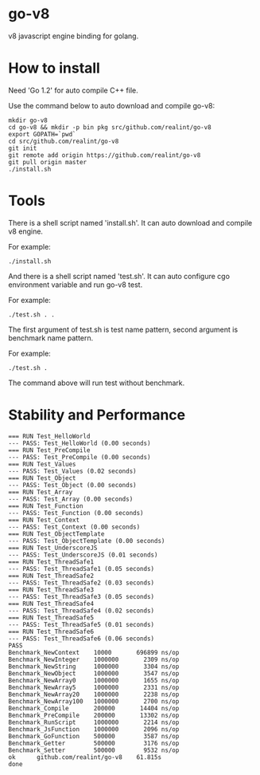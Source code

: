 go-v8
=====

v8 javascript engine binding for golang.

How to install
==============

Need 'Go 1.2' for auto compile C++ file.

Use the command below to auto download and compile go-v8:

```
mkdir go-v8
cd go-v8 && mkdir -p bin pkg src/github.com/realint/go-v8
export GOPATH=`pwd`
cd src/github.com/realint/go-v8
git init
git remote add origin https://github.com/realint/go-v8
git pull origin master
./install.sh
```

Tools
=====

There is a shell script named 'install.sh'. It can auto download and compile v8 engine.

For example:

```
./install.sh
```

And there is a shell script named 'test.sh'. It can auto configure cgo environment variable and run go-v8 test.

For example:

```
./test.sh . .
```

The first argument of test.sh is test name pattern, second argument is benchmark name pattern.

For example:

```
./test.sh .
```

The command above will run test without benchmark.


Stability and Performance
=========================

```
=== RUN Test_HelloWorld
--- PASS: Test_HelloWorld (0.00 seconds)
=== RUN Test_PreCompile
--- PASS: Test_PreCompile (0.00 seconds)
=== RUN Test_Values
--- PASS: Test_Values (0.02 seconds)
=== RUN Test_Object
--- PASS: Test_Object (0.00 seconds)
=== RUN Test_Array
--- PASS: Test_Array (0.00 seconds)
=== RUN Test_Function
--- PASS: Test_Function (0.00 seconds)
=== RUN Test_Context
--- PASS: Test_Context (0.00 seconds)
=== RUN Test_ObjectTemplate
--- PASS: Test_ObjectTemplate (0.00 seconds)
=== RUN Test_UnderscoreJS
--- PASS: Test_UnderscoreJS (0.01 seconds)
=== RUN Test_ThreadSafe1
--- PASS: Test_ThreadSafe1 (0.05 seconds)
=== RUN Test_ThreadSafe2
--- PASS: Test_ThreadSafe2 (0.03 seconds)
=== RUN Test_ThreadSafe3
--- PASS: Test_ThreadSafe3 (0.05 seconds)
=== RUN Test_ThreadSafe4
--- PASS: Test_ThreadSafe4 (0.02 seconds)
=== RUN Test_ThreadSafe5
--- PASS: Test_ThreadSafe5 (0.01 seconds)
=== RUN Test_ThreadSafe6
--- PASS: Test_ThreadSafe6 (0.06 seconds)
PASS
Benchmark_NewContext    10000       696899 ns/op
Benchmark_NewInteger    1000000       2309 ns/op
Benchmark_NewString     1000000       3304 ns/op
Benchmark_NewObject     1000000       3547 ns/op
Benchmark_NewArray0     1000000       1655 ns/op
Benchmark_NewArray5     1000000       2331 ns/op
Benchmark_NewArray20    1000000       2238 ns/op
Benchmark_NewArray100   1000000       2700 ns/op
Benchmark_Compile       200000       14404 ns/op
Benchmark_PreCompile    200000       13302 ns/op
Benchmark_RunScript     1000000       2214 ns/op
Benchmark_JsFunction    1000000       2096 ns/op
Benchmark_GoFunction    500000        3587 ns/op
Benchmark_Getter        500000        3176 ns/op
Benchmark_Setter        500000        9532 ns/op
ok  	github.com/realint/go-v8	61.815s
done
```
